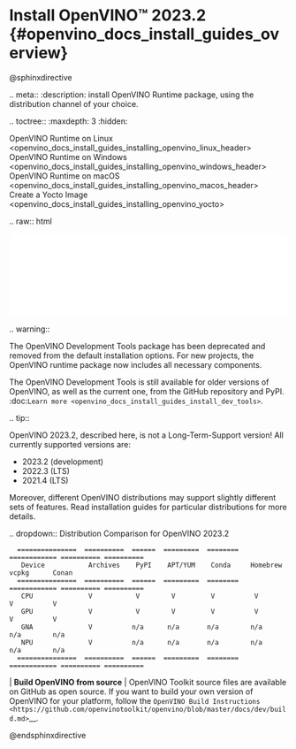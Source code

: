 # Install OpenVINO™ 2023.2 {#openvino_docs_install_guides_overview}

@sphinxdirective

.. meta::
   :description: install OpenVINO Runtime package, using the distribution channel 
                 of your choice.


.. toctree::
   :maxdepth: 3
   :hidden:

   OpenVINO Runtime on Linux <openvino_docs_install_guides_installing_openvino_linux_header>
   OpenVINO Runtime on Windows <openvino_docs_install_guides_installing_openvino_windows_header>
   OpenVINO Runtime on macOS <openvino_docs_install_guides_installing_openvino_macos_header>  
   Create a Yocto Image <openvino_docs_install_guides_installing_openvino_yocto>


.. raw:: html

   <script type="module" crossorigin src="_static/selector-tool/assets/index-f34d1fad.js"></script>
   <meta name="viewport" content="width=device-width, initial-scale=1.0" />
   <iframe  id="selector" src="_static/selector-tool/selector-5cca680.html" style="width: 100%; border: none" title="Download Intel® Distribution of OpenVINO™ Toolkit"></iframe>

.. warning::
   
   The OpenVINO Development Tools package has been deprecated and removed from the default
   installation options. For new projects, the OpenVINO runtime package now includes
   all necessary components.

   The OpenVINO Development Tools is still available for older versions of OpenVINO,
   as well as the current one, from the GitHub repository and PyPI. :doc:`Learn more <openvino_docs_install_guides_install_dev_tools>`.


.. tip::
   
   OpenVINO 2023.2, described here, is not a Long-Term-Support version!
   All currently supported versions are:

   * 2023.2 (development)
   * 2022.3 (LTS)
   * 2021.4 (LTS) 

   Moreover, different OpenVINO distributions may support slightly different sets of features.
   Read installation guides for particular distributions for more details. 

   .. dropdown:: Distribution Comparison for OpenVINO 2023.2
   
      ===============  ==========  ======  =========  ========  ============ ========== ========== 
       Device           Archives    PyPI    APT/YUM    Conda     Homebrew     vcpkg      Conan     
      ===============  ==========  ======  =========  ========  ============ ========== ========== 
       CPU              V           V        V         V          V           V          V         
       GPU              V           V        V         V          V           V          V         
       GNA              V          n/a      n/a       n/a        n/a         n/a        n/a        
       NPU              V          n/a      n/a       n/a        n/a         n/a        n/a        
      ===============  ==========  ======  =========  ========  ============ ========== ========== 

| **Build OpenVINO from source**
|    OpenVINO Toolkit source files are available on GitHub as open source. If you want to build your own version of OpenVINO for your platform, 
     follow the `OpenVINO Build Instructions <https://github.com/openvinotoolkit/openvino/blob/master/docs/dev/build.md>`__.



@endsphinxdirective

